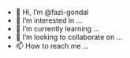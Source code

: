 - 👋 Hi, I’m @fazi-gondal
- 👀 I’m interested in ...
- 🌱 I’m currently learning ...
- 💞️ I’m looking to collaborate on ...
- 📫 How to reach me ...

<!---
fazi-gondal/fazi-gondal is a ✨ special ✨ repository because its `README.md` (this file) appears on your GitHub profile.
You can click the Preview link to take a look at your changes.
--->
